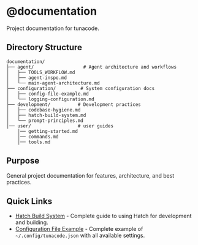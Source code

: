 # @documentation

Project documentation for tunacode.

## Directory Structure

```
documentation/
├── agent/                  # Agent architecture and workflows
│   ├── TOOLS_WORKFLOW.md
│   ├── agent-inspo.md
│   └── main-agent-architecture.md
├── configuration/         # System configuration docs
│   ├── config-file-example.md
│   └── logging-configuration.md
├── development/          # Development practices
│   ├── codebase-hygiene.md
│   ├── hatch-build-system.md
│   └── prompt-principles.md
│── user/                 # user guides
    │── getting-started.md
    │── commands.md
    │── tools.md
```

## Purpose

General project documentation for features, architecture, and best practices.

## Quick Links

- [Hatch Build System](development/hatch-build-system.md) - Complete guide to using Hatch for development and building.
- [Configuration File Example](configuration/config-file-example.md) - Complete example of `~/.config/tunacode.json` with all available settings.
